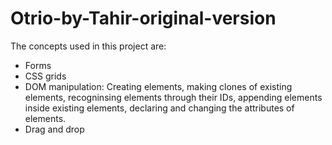 # Otrio-by-Tahir-original-version
The concepts used in this project are:  
- Forms
- CSS grids
- DOM manipulation: Creating elements, making clones of existing elements, recogninsing elements through their IDs, appending elements inside existing elements, declaring and changing the attributes of elements.
- Drag and drop
